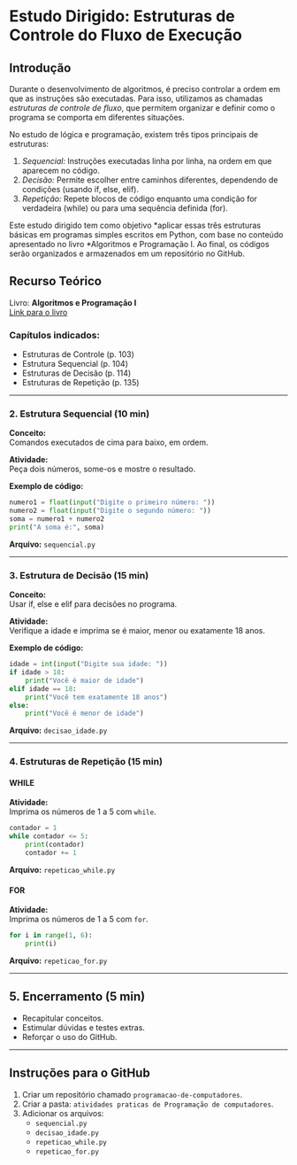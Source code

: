 # Estudo Dirigido: Estruturas de Controle do Fluxo de Execução

## Introdução

Durante o desenvolvimento de algoritmos, é preciso controlar a ordem em que as instruções são executadas. Para isso, utilizamos as chamadas *estruturas de controle de fluxo*, que permitem organizar e definir como o programa se comporta em diferentes situações.

No estudo de lógica e programação, existem três tipos principais de estruturas:

1. *Sequencial:* Instruções executadas linha por linha, na ordem em que aparecem no código.
2. *Decisão:* Permite escolher entre caminhos diferentes, dependendo de condições (usando if, else, elif).
3. *Repetição:* Repete blocos de código enquanto uma condição for verdadeira (while) ou para uma sequência definida (for).

Este estudo dirigido tem como objetivo *aplicar essas três estruturas básicas em programas simples escritos em Python, com base no conteúdo apresentado no livro *Algoritmos e Programação I. Ao final, os códigos serão organizados e armazenados em um repositório no GitHub.

## Recurso Teórico
Livro: **Algoritmos e Programação I**  
[Link para o livro](https://educapes.capes.gov.br/bitstream/capes/176223/2/Algoritmos%20e%20Programa%C3%A7%C3%A3o%20I%20EBOOK.pdf)

### Capítulos indicados:
- Estruturas de Controle (p. 103)
- Estrutura Sequencial (p. 104)
- Estruturas de Decisão (p. 114)
- Estruturas de Repetição (p. 135)

---

### 2. Estrutura Sequencial (10 min)

**Conceito:**  
Comandos executados de cima para baixo, em ordem.

**Atividade:**  
Peça dois números, some-os e mostre o resultado.

**Exemplo de código:**
```python
numero1 = float(input("Digite o primeiro número: "))
numero2 = float(input("Digite o segundo número: "))
soma = numero1 + numero2
print("A soma é:", soma)
```

**Arquivo:** `sequencial.py`

---

### 3. Estrutura de Decisão (15 min)

**Conceito:**  
Usar if, else e elif para decisões no programa.

**Atividade:**  
Verifique a idade e imprima se é maior, menor ou exatamente 18 anos.

**Exemplo de código:**
```python
idade = int(input("Digite sua idade: "))
if idade > 18:
    print("Você é maior de idade")
elif idade == 18:
    print("Você tem exatamente 18 anos")
else:
    print("Você é menor de idade")
```

**Arquivo:** `decisao_idade.py`

---

### 4. Estruturas de Repetição (15 min)

#### WHILE
**Atividade:**  
Imprima os números de 1 a 5 com `while`.

```python
contador = 1
while contador <= 5:
    print(contador)
    contador += 1
```

**Arquivo:** `repeticao_while.py`

#### FOR
**Atividade:**  
Imprima os números de 1 a 5 com `for`.

```python
for i in range(1, 6):
    print(i)
```

**Arquivo:** `repeticao_for.py`

---

## 5. Encerramento (5 min)
- Recapitular conceitos.
- Estimular dúvidas e testes extras.
- Reforçar o uso do GitHub.

---

## Instruções para o GitHub

1. Criar um repositório chamado `programacao-de-computadores`.
2. Criar a pasta: `atividades praticas de Programação de computadores`.
3. Adicionar os arquivos:
   - `sequencial.py`
   - `decisao_idade.py`
   - `repeticao_while.py`
   - `repeticao_for.py`
